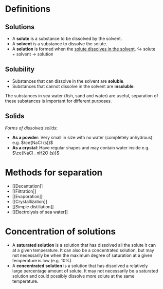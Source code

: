 # Definitions
## Solutions
- A **solute** is a substance to be dissolved by the solvent.
- A **solvent** is a substance to dissolve the solute.
- A **solution** is formed when the <u>solute dissolves in the solvent</u>.
↪ solute + solvent → solution

## Solubility
- Substances that can dissolve in the solvent are **soluble**.
- Substances that cannot dissolve in the solvent are **insoluble**.

The substances in sea water (fish, sand and water) are useful, separation of these substances is important for different purposes.

## Solids
*Forms of dissolved solids*:
- **As a powder**: Very small in size with no water (completely anhydrous)
  e.g. $\ce{NaCl (s)}$
- **As a crystal**: Have regular shapes and may contain water inside
  e.g. $\ce{NaCl . nH2O (s)}$

# Methods for separation
- [[Decantation]]
- [[Filtration]]
- [[Evaporation]]
- [[Crystallization]]
- [[Simple distillation]]
- [[Electrolysis of sea water]]

# Concentration of solutions
- A **saturated solution** is a solution that has <span class="hi-green">dissolved all the solute it can at a given temperature</span>. It can also be a concentrated solution, but may not necessarily be when the maximum degree of saturation at a given temperature is low (e.g. 10%).
- A **concentrated solution** is a solution that has <span class="hi-green">dissolved a relatively large percentage amount of solute</span>. It may not necessarily be a saturated solution and could possibly dissolve more solute at the same temperature.
